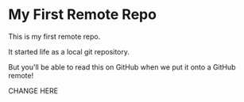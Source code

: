 # My First Remote Repo

This is my first remote repo.

It started life as a local git repository.

But you'll be able to read this on GitHub when we put it onto a GitHub remote!

CHANGE HERE
